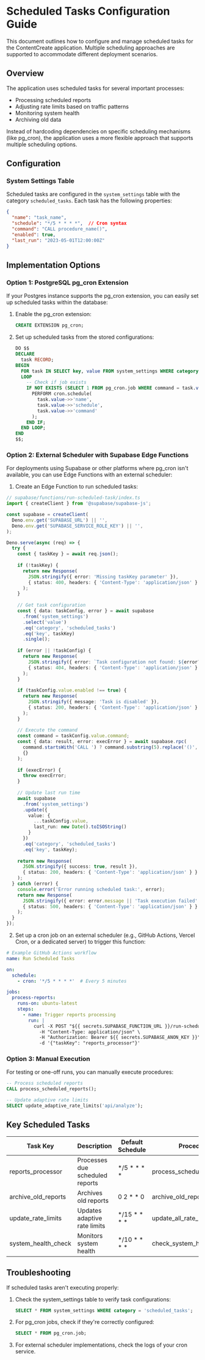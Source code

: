 # Scheduled Tasks Configuration Guide

This document outlines how to configure and manage scheduled tasks for the ContentCreate application. Multiple scheduling approaches are supported to accommodate different deployment scenarios.

## Overview

The application uses scheduled tasks for several important processes:
- Processing scheduled reports
- Adjusting rate limits based on traffic patterns
- Monitoring system health
- Archiving old data

Instead of hardcoding dependencies on specific scheduling mechanisms (like pg_cron), the application uses a more flexible approach that supports multiple scheduling options.

## Configuration

### System Settings Table

Scheduled tasks are configured in the `system_settings` table with the category `scheduled_tasks`. Each task has the following properties:

```json
{
  "name": "task_name",
  "schedule": "*/5 * * * *",  // Cron syntax
  "command": "CALL procedure_name()",
  "enabled": true,
  "last_run": "2023-05-01T12:00:00Z"
}
```

## Implementation Options

### Option 1: PostgreSQL pg_cron Extension

If your Postgres instance supports the pg_cron extension, you can easily set up scheduled tasks within the database:

1. Enable the pg_cron extension:
   ```sql
   CREATE EXTENSION pg_cron;
   ```

2. Set up scheduled tasks from the stored configurations:
   ```sql
   DO $$
   DECLARE 
     task RECORD;
   BEGIN
     FOR task IN SELECT key, value FROM system_settings WHERE category = 'scheduled_tasks' AND value->>'enabled' = 'true'
     LOOP
       -- Check if job exists
       IF NOT EXISTS (SELECT 1 FROM pg_cron.job WHERE command = task.value->>'command') THEN
         PERFORM cron.schedule(
           task.value->>'name', 
           task.value->>'schedule', 
           task.value->>'command'
         );
       END IF;
     END LOOP;
   END
   $$;
   ```

### Option 2: External Scheduler with Supabase Edge Functions

For deployments using Supabase or other platforms where pg_cron isn't available, you can use Edge Functions with an external scheduler:

1. Create an Edge Function to run scheduled tasks:

```typescript
// supabase/functions/run-scheduled-task/index.ts
import { createClient } from '@supabase/supabase-js';

const supabase = createClient(
  Deno.env.get('SUPABASE_URL') || '',
  Deno.env.get('SUPABASE_SERVICE_ROLE_KEY') || '',
);

Deno.serve(async (req) => {
  try {
    const { taskKey } = await req.json();
    
    if (!taskKey) {
      return new Response(
        JSON.stringify({ error: 'Missing taskKey parameter' }),
        { status: 400, headers: { 'Content-Type': 'application/json' } }
      );
    }
    
    // Get task configuration
    const { data: taskConfig, error } = await supabase
      .from('system_settings')
      .select('value')
      .eq('category', 'scheduled_tasks')
      .eq('key', taskKey)
      .single();
    
    if (error || !taskConfig) {
      return new Response(
        JSON.stringify({ error: `Task configuration not found: ${error?.message}` }),
        { status: 404, headers: { 'Content-Type': 'application/json' } }
      );
    }
    
    if (taskConfig.value.enabled !== true) {
      return new Response(
        JSON.stringify({ message: 'Task is disabled' }),
        { status: 200, headers: { 'Content-Type': 'application/json' } }
      );
    }
    
    // Execute the command
    const command = taskConfig.value.command;
    const { data: result, error: execError } = await supabase.rpc(
      command.startsWith('CALL ') ? command.substring(5).replace('()', '') : command.replace('()', ''),
      {}
    );
    
    if (execError) {
      throw execError;
    }
    
    // Update last run time
    await supabase
      .from('system_settings')
      .update({
        value: {
          ...taskConfig.value,
          last_run: new Date().toISOString()
        }
      })
      .eq('category', 'scheduled_tasks')
      .eq('key', taskKey);
    
    return new Response(
      JSON.stringify({ success: true, result }),
      { status: 200, headers: { 'Content-Type': 'application/json' } }
    );
  } catch (error) {
    console.error('Error running scheduled task:', error);
    return new Response(
      JSON.stringify({ error: error.message || 'Task execution failed' }),
      { status: 500, headers: { 'Content-Type': 'application/json' } }
    );
  }
});
```

2. Set up a cron job on an external scheduler (e.g., GitHub Actions, Vercel Cron, or a dedicated server) to trigger this function:

```yaml
# Example GitHub Actions workflow
name: Run Scheduled Tasks

on:
  schedule:
    - cron: '*/5 * * * *'  # Every 5 minutes

jobs:
  process-reports:
    runs-on: ubuntu-latest
    steps:
      - name: Trigger reports processing
        run: |
          curl -X POST "${{ secrets.SUPABASE_FUNCTION_URL }}/run-scheduled-task" \
            -H "Content-Type: application/json" \
            -H "Authorization: Bearer ${{ secrets.SUPABASE_ANON_KEY }}" \
            -d '{"taskKey": "reports_processor"}'
```

### Option 3: Manual Execution

For testing or one-off runs, you can manually execute procedures:

```sql
-- Process scheduled reports
CALL process_scheduled_reports();

-- Update adaptive rate limits
SELECT update_adaptive_rate_limits('api/analyze');
```

## Key Scheduled Tasks

| Task Key | Description | Default Schedule | Procedure |
|----------|-------------|------------------|-----------|
| reports_processor | Processes due scheduled reports | */5 * * * * | process_scheduled_reports() |
| archive_old_reports | Archives old reports | 0 2 * * 0 | archive_old_reports() |
| update_rate_limits | Updates adaptive rate limits | */15 * * * * | update_all_rate_limits() |
| system_health_check | Monitors system health | */10 * * * * | check_system_health() |

## Troubleshooting

If scheduled tasks aren't executing properly:

1. Check the system_settings table to verify task configurations:
   ```sql
   SELECT * FROM system_settings WHERE category = 'scheduled_tasks';
   ```

2. For pg_cron jobs, check if they're correctly configured:
   ```sql
   SELECT * FROM pg_cron.job;
   ```

3. For external scheduler implementations, check the logs of your cron service. 